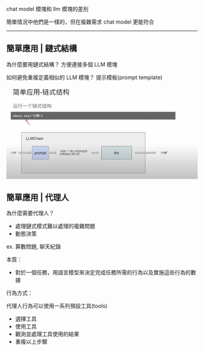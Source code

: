 
chat model 模塊和 llm 模塊的差別

簡單情況中他們是一樣的，但在複雜需求 chat model 更能符合

---

## 簡單應用 | 鏈式結構

為什麼要用鏈式結構？
方便連接多個 LLM 模塊

如何避免重複定義相似的 LLM 模塊？
提示模板(prompt template)

![Alt text](image.png)

## 簡單應用 | 代理人

為什麼需要代理人？

- 處理鏈式模式難以處理的複雜問題
- 動態決策

ex. 算數問題, 聊天紀錄

本質：

- 對於一個任務，用語言模型來決定完成任務所需的行為以及實施這些行為的數據

行為方式：

代理人行為可以使用一系列預設工具(tools)

- 選擇工具
- 使用工具
- 觀測並處理工具使用的結果
- 重複以上步驟